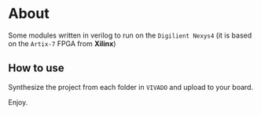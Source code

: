 # About

Some modules written in verilog to run on the `Digilient Nexys4` (it is based on the  `Artix-7` FPGA from __Xilinx__)

## How to use

Synthesize the project from each folder in `VIVADO` and upload to your board.

Enjoy.
